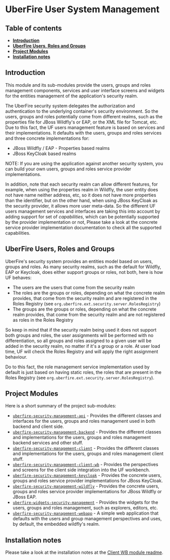UberFire User System Management
===============================

Table of contents
------------------

* **[Introduction](#introduction)**
* **[UberFire Users, Roles and Groups](#uberFire-users,-roles-and-groups)**
* **[Project Modules](#project-modules)**
* **[Installation notes](#installation-notes)**

Introduction
------------

This module and its sub-modules provide the users, groups and roles management components, services and  user interface screens and widgets for the entities management of the application's security realm.                

The UberFire security system delegates the authorization and authentication to the underlying container's security environment. 
So the users, groups and roles potentially come from different realms, such as the properties file for JBoss Wildfly's or EAP, or the XML file for Tomcat, etc. 
Due to this fact, the UF users management feature is based on services and their implementations. It defaults with the users, groups and roles services and three concrete implementations for:         
* JBoss Wildfly / EAP - Properties based realms              
* JBoss KeyCloak based realms           

NOTE: If you are using the application against another security system, you can build your own users, groups and roles service provider implementations.               

In addition, note that each security realm can allow different features, for example, 
when using the properties realm in Wildfly, the user entity does not have name neither address, etc, 
so it does not have more properties than the identifier, but on the other hand, when using JBoss KeyCloak as the security provider, 
it allows more user meta-data. So the different UF users management services and interfaces are taking this into account by adding support for set of <i>capabilities</i>, 
which can be potentially supported by the provider implementation or not,  Please take a look at the concrete service provider implementation documentation to check all the supported capabilities.                   


UberFire Users, Roles and Groups
--------------------------------

UberFire's security system provides an entities model based on users, groups and roles. As many security realms, such as the default for Wildfly, EAP or Keycloak, does either support groups or roles, not both, here is how UF behaves:                    

* The users are the users that come from the security realm                 
* The roles are the groups or roles, depending on what the concrete realm provides, that come from the security realm and are registered in the Roles Registry (see `org.uberfire.ext.security.server.RolesRegistry`)               
* The groups are the groups or roles, depending on what the concrete realm provides, that come from the security realm and are not registered as roles in the Roles Registry                   

So keep in mind that if the security realm being used it does not support both groups and roles, 
the user assignments will be performed with no differentiation, so all groups and roles assigned to a given user will be added in the security realm, 
no matter if it's a group or a role. At user load time, UF will check the Roles Registry and will apply the right assignment behaviour.             

Do to this fact, the role management service implementation used by default is just based on having static roles, the roles that are present in the Roles Registry (see `org.uberfire.ext.security.server.RolesRegistry`).                     

Project Modules
---------------

Here is a short summary of the project sub-modules:                  

* [`uberfire-security-management-api`](./uberfire-security-management-api/) - Provides the different classes and interfaces for the users, groups and roles management used in both backend and client side.                         
* [`uberfire-security-management-backend`](./uberfire-security-management-backend/) - Provides the different classes and implementations for the users, groups and roles management backend services and other stuff.                         
* [`uberfire-security-management-client`](./uberfire-security-management-client/) - Provides the different classes and implementations for the users, groups and roles management client stuff.                         
* [`uberfire-security-management-client-wb`](./uberfire-security-management-client-wb/README.md) - Provides the perspectives and screens for the client side integration into the UF workbench.                         
* [`uberfire-security-management-keycloak`](./uberfire-security-management-keycloak/README.md) - Provides the concrete users, groups and roles service provider implementations for JBoss KeyCloak.                          
* [`uberfire-security-management-wildfly`](./uberfire-security-management-wildfly/README.md) - Provides the concrete users, groups and roles service provider implementations for JBoss Wildfly or JBoss EAP.                          
* [`uberfire-widgets-security-management`](./uberfire-widgets-security-management/README.md) - Provides the widgets for the users, groups and roles management, such as explorers, editors, etc.                         
* [`uberfire-security-management-webapp`](./uberfire-security-management-webapp/README.md) - A simple web application that defaults with the users and group management perspectives and uses, by default, the embedded wildfly's realm.                         

Installation notes
------------------

Please take a look at the installation notes at the [Client WB module readme](./uberfire-security-management-client-wb/README.md).               

